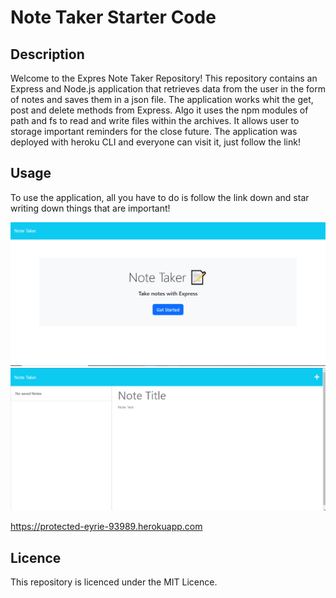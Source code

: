 # Note Taker Starter Code

## Description

Welcome to the Expres Note Taker Repository! This repository contains an Express and Node.js application that retrieves data from the user in the form of notes and saves them in a json file. The application works whit the get, post and delete methods from Express. Algo it uses the npm modules of path and fs to read and write files within the archives. It allows user to storage important reminders for the close future. The application was deployed with heroku CLI and everyone can visit it, just follow the link!

## Usage 

To use the application,  all you have to do is follow the link down and star writing down things that are important!

![alt-text](Develop/public/assets/images/main_notes.png)
![alt-text](Develop/public/assets/images/notes_page.png)

https://protected-eyrie-93989.herokuapp.com

## Licence 

This repository is licenced under the MIT Licence.